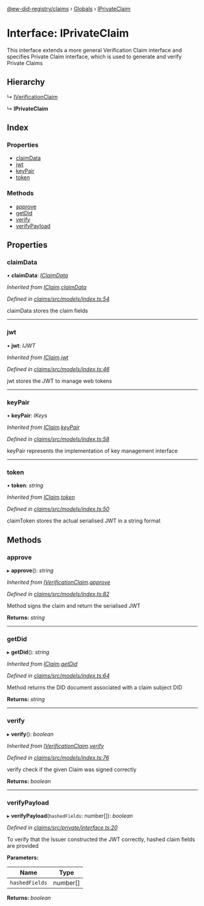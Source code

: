 [@ew-did-registry/claims](../README.md) › [Globals](../globals.md) › [IPrivateClaim](iprivateclaim.md)

# Interface: IPrivateClaim

This interface extends a more general Verification Claim interface
and specifies Private Claim interface, which is used to generate and
verify Private Claims

## Hierarchy

  ↳ [IVerificationClaim](iverificationclaim.md)

  ↳ **IPrivateClaim**

## Index

### Properties

* [claimData](iprivateclaim.md#claimdata)
* [jwt](iprivateclaim.md#jwt)
* [keyPair](iprivateclaim.md#keypair)
* [token](iprivateclaim.md#token)

### Methods

* [approve](iprivateclaim.md#approve)
* [getDid](iprivateclaim.md#getdid)
* [verify](iprivateclaim.md#verify)
* [verifyPayload](iprivateclaim.md#verifypayload)

## Properties

###  claimData

• **claimData**: *[IClaimData](iclaimdata.md)*

*Inherited from [IClaim](iclaim.md).[claimData](iclaim.md#claimdata)*

*Defined in [claims/src/models/index.ts:54](https://github.com/energywebfoundation/ew-did-registry/blob/f033610/packages/claims/src/models/index.ts#L54)*

claimData stores the claim fields

___

###  jwt

• **jwt**: *IJWT*

*Inherited from [IClaim](iclaim.md).[jwt](iclaim.md#jwt)*

*Defined in [claims/src/models/index.ts:46](https://github.com/energywebfoundation/ew-did-registry/blob/f033610/packages/claims/src/models/index.ts#L46)*

jwt stores the JWT to manage web tokens

___

###  keyPair

• **keyPair**: *IKeys*

*Inherited from [IClaim](iclaim.md).[keyPair](iclaim.md#keypair)*

*Defined in [claims/src/models/index.ts:58](https://github.com/energywebfoundation/ew-did-registry/blob/f033610/packages/claims/src/models/index.ts#L58)*

keyPair represents the implementation of key management interface

___

###  token

• **token**: *string*

*Inherited from [IClaim](iclaim.md).[token](iclaim.md#token)*

*Defined in [claims/src/models/index.ts:50](https://github.com/energywebfoundation/ew-did-registry/blob/f033610/packages/claims/src/models/index.ts#L50)*

claimToken stores the actual serialised JWT in a string format

## Methods

###  approve

▸ **approve**(): *string*

*Inherited from [IVerificationClaim](iverificationclaim.md).[approve](iverificationclaim.md#approve)*

*Defined in [claims/src/models/index.ts:82](https://github.com/energywebfoundation/ew-did-registry/blob/f033610/packages/claims/src/models/index.ts#L82)*

Method signs the claim and return the serialised JWT

**Returns:** *string*

___

###  getDid

▸ **getDid**(): *string*

*Inherited from [IClaim](iclaim.md).[getDid](iclaim.md#getdid)*

*Defined in [claims/src/models/index.ts:64](https://github.com/energywebfoundation/ew-did-registry/blob/f033610/packages/claims/src/models/index.ts#L64)*

Method returns the DID document associated with a claim subject DID

**Returns:** *string*

___

###  verify

▸ **verify**(): *boolean*

*Inherited from [IVerificationClaim](iverificationclaim.md).[verify](iverificationclaim.md#verify)*

*Defined in [claims/src/models/index.ts:76](https://github.com/energywebfoundation/ew-did-registry/blob/f033610/packages/claims/src/models/index.ts#L76)*

verify check if the given Claim was signed correctly

**Returns:** *boolean*

___

###  verifyPayload

▸ **verifyPayload**(`hashedFields`: number[]): *boolean*

*Defined in [claims/src/private/interface.ts:20](https://github.com/energywebfoundation/ew-did-registry/blob/f033610/packages/claims/src/private/interface.ts#L20)*

To verify that the Issuer constructed the JWT correctly, hashed claim fields are provided

**Parameters:**

Name | Type |
------ | ------ |
`hashedFields` | number[] |

**Returns:** *boolean*
